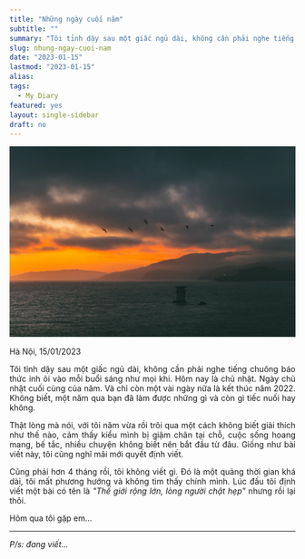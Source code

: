 ```yaml
---
title: "Những ngày cuối năm"
subtitle: ""
summary: "Tôi tỉnh dậy sau một giấc ngủ dài, không cần phải nghe tiếng chuông báo thức inh ỏi vào mỗi buổi sáng như mọi khi. Hôm nay là ngày chủ nhật cuối cùng của năm. Và chỉ còn một vài ngày nữa là kết thúc năm 2022..."
slug: nhung-ngay-cuoi-nam
date: "2023-01-15"
lastmod: "2023-01-15"
alias:
tags:
  - My Diary
featured: yes
layout: single-sidebar
draft: no
---
```


<p style = "text-align: center"><img src="./featured.jpg"></p>

<p style = "text-align: justify">Hà Nội, 15/01/2023</p>

<p style = "text-align: justify">Tôi tỉnh dậy sau một giấc ngủ dài, không cần phải nghe tiếng chuông báo thức inh ỏi vào mỗi buổi sáng như mọi khi. Hôm nay là chủ nhật. Ngày chủ nhật cuối cùng của năm. Và chỉ còn một vài ngày nữa là kết thúc năm 2022. Không biết, một năm qua bạn đã làm được những gì và còn gì tiếc nuối hay không.</p>

<p style = "text-align: justify">Thật lòng mà nói, với tôi năm vừa rồi trôi qua một cách không biết giải thích như thế nào, cảm thấy kiểu mình bị giậm chân tại chỗ, cuộc sống hoang mang, bế tắc, nhiều chuyện không biết nên bắt đầu từ đâu. Giống như bài viết này, tôi cũng nghĩ mãi mới quyết định viết.</p>

<p style = "text-align: justify">Cũng phải hơn 4 tháng rồi, tôi không viết gì. Đó là một quảng thời gian khá dài, tôi mất phương hướng và không tìm thấy chính mình. Lúc đầu tôi định viết một bài có tên là <i>"Thế giới rộng lớn, lòng người chật hẹp"</i> nhưng rồi lại thôi.</p>

<p style = "text-align: justify">Hôm qua tôi gặp em...</p>

---

_P/s: đang viết..._